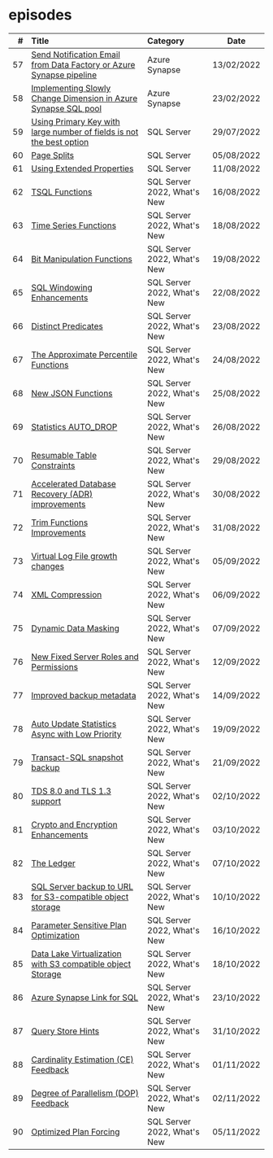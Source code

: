 # episodes

| # | Title | Category | Date |
| ---: | :--- | :--- | :---: |
| 57 | [Send Notification Email from Data Factory or Azure Synapse pipeline](https://github.com/antonchgr/episodes/tree/main/E57) | Azure Synapse | 13/02/2022 |
| 58 | [Implementing Slowly Change Dimension in Azure Synapse SQL pool](https://github.com/antonchgr/episodes/tree/main/E58) | Azure Synapse | 23/02/2022 |
| 59 | [Using Primary Key with large number of fields is not the best option](https://github.com/antonchgr/episodes/tree/main/E59) | SQL Server | 29/07/2022 |
| 60 | [Page Splits](https://github.com/antonchgr/episodes/tree/main/E60) | SQL Server | 05/08/2022 |
| 61 | [Using Extended Properties](https://github.com/antonchgr/episodes/tree/main/E61) | SQL Server | 11/08/2022 |
| 62 | [TSQL Functions](https://github.com/antonchgr/episodes/tree/main/E62) | SQL Server 2022, What's New | 16/08/2022 |
| 63 | [Time Series Functions](https://github.com/antonchgr/episodes/tree/main/E63) |  SQL Server 2022, What's New | 18/08/2022 |
| 64 | [Bit Manipulation Functions](https://github.com/antonchgr/episodes/tree/main/E64) |  SQL Server 2022, What's New | 19/08/2022 |
| 65 | [SQL Windowing Enhancements](https://github.com/antonchgr/episodes/tree/main/E65) |  SQL Server 2022, What's New | 22/08/2022 |
| 66 | [Distinct Predicates](https://github.com/antonchgr/episodes/tree/main/E66) |  SQL Server 2022, What's New | 23/08/2022 |
| 67 | [The Approximate Percentile Functions](https://github.com/antonchgr/episodes/tree/main/E67) |  SQL Server 2022, What's New | 24/08/2022 |
| 68 | [New JSON Functions](https://github.com/antonchgr/episodes/tree/main/E68) |  SQL Server 2022, What's New | 25/08/2022 |
| 69 | [Statistics AUTO_DROP](https://github.com/antonchgr/episodes/tree/main/E69) |  SQL Server 2022, What's New | 26/08/2022 |
| 70 | [Resumable Table Constraints](https://github.com/antonchgr/episodes/tree/main/E70) |  SQL Server 2022, What's New | 29/08/2022 |
| 71 | [Accelerated Database Recovery (ADR) improvements](https://github.com/antonchgr/episodes/tree/main/E71) |  SQL Server 2022, What's New | 30/08/2022 |
| 72 | [Trim Functions Improvements](https://github.com/antonchgr/episodes/tree/main/E72) |  SQL Server 2022, What's New | 31/08/2022 |
| 73 | [Virtual Log File growth changes](https://github.com/antonchgr/episodes/tree/main/E73) |  SQL Server 2022, What's New | 05/09/2022 |
| 74 | [XML Compression](https://github.com/antonchgr/episodes/tree/main/E74) |  SQL Server 2022, What's New | 06/09/2022 |
| 75 | [Dynamic Data Masking](https://github.com/antonchgr/episodes/tree/main/E75) |  SQL Server 2022, What's New | 07/09/2022 |
| 76 | [New Fixed Server Roles and Permissions](https://github.com/antonchgr/episodes/tree/main/E76) |  SQL Server 2022, What's New | 12/09/2022 |
| 77 | [Improved backup metadata](https://github.com/antonchgr/episodes/tree/main/E77) |  SQL Server 2022, What's New | 14/09/2022 |
| 78 | [Auto Update Statistics Async with Low Priority](https://github.com/antonchgr/episodes/tree/main/E78) |  SQL Server 2022, What's New | 19/09/2022 |
| 79 | [Transact-SQL snapshot backup](https://github.com/antonchgr/episodes/tree/main/E79) |  SQL Server 2022, What's New | 21/09/2022 |
| 80 | [TDS 8.0 and TLS 1.3 support](https://github.com/antonchgr/episodes/tree/main/E81) |  SQL Server 2022, What's New | 02/10/2022 |
| 81 | [Crypto and Encryption Enhancements](https://github.com/antonchgr/episodes/tree/main/E81) |  SQL Server 2022, What's New | 03/10/2022 |
| 82 | [The Ledger](https://github.com/antonchgr/episodes/tree/main/E82) |  SQL Server 2022, What's New | 07/10/2022 |
| 83 | [SQL Server backup to URL for S3-compatible object storage](https://github.com/antonchgr/episodes/tree/main/E83) |  SQL Server 2022, What's New | 10/10/2022 |
| 84 | [Parameter Sensitive Plan Optimization](https://github.com/antonchgr/episodes/tree/main/E84) |  SQL Server 2022, What's New | 16/10/2022 |
| 85 | [Data Lake Virtualization with S3 compatible object Storage](https://github.com/antonchgr/episodes/tree/main/E85) |  SQL Server 2022, What's New | 18/10/2022 |
| 86 | [Azure Synapse Link for SQL](https://github.com/antonchgr/episodes/tree/main/E86) |  SQL Server 2022, What's New | 23/10/2022 |
| 87 | [Query Store Hints](https://github.com/antonchgr/episodes/tree/main/E87) |  SQL Server 2022, What's New | 31/10/2022 |
| 88 | [Cardinality Estimation (CE) Feedback](https://github.com/antonchgr/episodes/tree/main/E88) |  SQL Server 2022, What's New | 01/11/2022 |
| 89 | [Degree of Parallelism (DOP) Feedback](https://github.com/antonchgr/episodes/tree/main/E89) |  SQL Server 2022, What's New | 02/11/2022 |
| 90 | [Optimized Plan Forcing](https://github.com/antonchgr/episodes/tree/main/E90) |  SQL Server 2022, What's New | 05/11/2022 |
